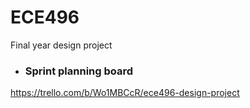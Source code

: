 # ECE496
Final year design project

- ### Sprint planning board
https://trello.com/b/Wo1MBCcR/ece496-design-project
